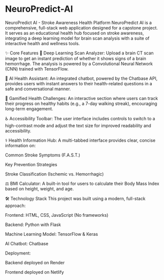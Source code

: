 # NeuroPredict-AI
NeuroPredict AI - Stroke Awareness Health Platform
NeuroPredict AI is a comprehensive, full-stack web application designed for a capstone project. It serves as an educational health hub focused on stroke awareness, integrating a deep learning model for brain scan analysis with a suite of interactive health and wellness tools.

<!-- Replace with a URL to a screenshot of your app -->

✨ Core Features
🧠 Deep Learning Scan Analyzer: Upload a brain CT scan image to get an instant prediction of whether it shows signs of a brain hemorrhage. The analysis is powered by a Convolutional Neural Network (CNN) trained with TensorFlow.

🤖 AI Health Assistant: An integrated chatbot, powered by the Chatbase API, provides users with instant answers to their health-related questions in a safe and conversational manner.

🏃 Gamified Health Challenges: An interactive section where users can track their progress on healthy habits (e.g., a 7-day walking streak), encouraging long-term engagement.

♿ Accessibility Toolbar: The user interface includes controls to switch to a high-contrast mode and adjust the text size for improved readability and accessibility.

⚕️ Health Information Hub: A multi-tabbed interface provides clear, concise information on:

Common Stroke Symptoms (F.A.S.T.)

Key Prevention Strategies

Stroke Classification (Ischemic vs. Hemorrhagic)

⚖️ BMI Calculator: A built-in tool for users to calculate their Body Mass Index based on height, weight, and age.

🛠️ Technology Stack
This project was built using a modern, full-stack approach:

Frontend: HTML, CSS, JavaScript (No frameworks)

Backend: Python with Flask

Machine Learning Model: TensorFlow & Keras

AI Chatbot: Chatbase

Deployment:

Backend deployed on Render

Frontend deployed on Netlify
